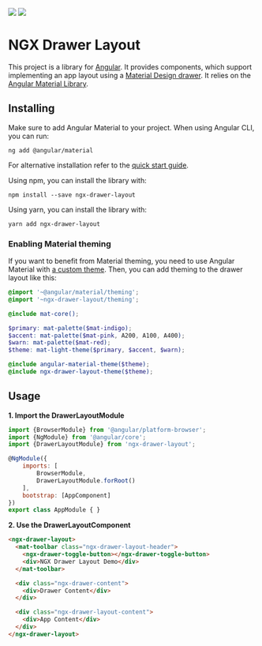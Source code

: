 <a target="_blank" href="https://www.npmjs.com/package/ngx-drawer-layout">![](https://img.shields.io/npm/v/ngx-drawer-layout.svg)</a>
![](https://img.shields.io/circleci/project/github/latusinski/ngx-drawer-layout/master.svg)

# NGX Drawer Layout

This project is a library for [Angular](https://angular.io/). It provides components, which
 support implementing an app layout using a
 [Material Design drawer](https://material.io/design/components/navigation-drawer.html).
 It relies on the [Angular Material Library](https://material.angular.io/).

## Installing

Make sure to add Angular Material to your project. When using Angular CLI, you can run:
```
ng add @angular/material
```
For alternative installation refer to the [quick start guide](https://material.angular.io/guide/getting-started).  

Using npm, you can install the library with:  
```
npm install --save ngx-drawer-layout
```

Using yarn, you can install the library with:  
```
yarn add ngx-drawer-layout
```

### Enabling Material theming 

If you want to benefit from Material theming, you need to use Angular Material
 with [a custom theme](https://material.angular.io/guide/theming#defining-a-custom-theme).
 Then, you can add theming to the drawer layout like this:
 
```scss
@import '~@angular/material/theming';
@import '~ngx-drawer-layout/theming';

@include mat-core();

$primary: mat-palette($mat-indigo);
$accent: mat-palette($mat-pink, A200, A100, A400);
$warn: mat-palette($mat-red);
$theme: mat-light-theme($primary, $accent, $warn);

@include angular-material-theme($theme);
@include ngx-drawer-layout-theme($theme);
``` 

## Usage

**1. Import the DrawerLayoutModule**

```javascript
import {BrowserModule} from '@angular/platform-browser';
import {NgModule} from '@angular/core';
import {DrawerLayoutModule} from 'ngx-drawer-layout';

@NgModule({
    imports: [
        BrowserModule,
        DrawerLayoutModule.forRoot()
    ],
    bootstrap: [AppComponent]
})
export class AppModule { }
```

**2. Use the DrawerLayoutComponent**

```html
<ngx-drawer-layout>
  <mat-toolbar class="ngx-drawer-layout-header">
    <ngx-drawer-toggle-button></ngx-drawer-toggle-button>
    <div>NGX Drawer Layout Demo</div>
  </mat-toolbar>

  <div class="ngx-drawer-content">
    <div>Drawer Content</div>
  </div>

  <div class="ngx-drawer-layout-content">
    <div>App Content</div>
  </div>
</ngx-drawer-layout>
```
